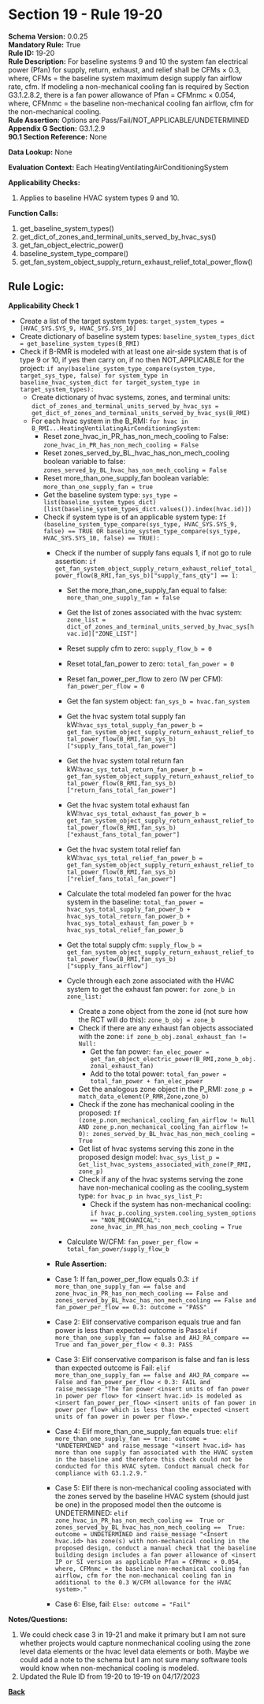 # Section 19 - Rule 19-20         
**Schema Version:** 0.0.25      
**Mandatory Rule:** True    
**Rule ID:** 19-20       
**Rule Description:** For baseline systems 9 and 10 the system fan electrical power (Pfan) for supply, return, exhaust, and relief shall be  CFMs × 0.3, where, CFMs = the baseline system maximum design supply fan airflow rate, cfm. If modeling a non-mechanical cooling fan is required by Section G3.1.2.8.2, there is a fan power allowance of Pfan = CFMnmc × 0.054, where, CFMnmc = the baseline non-mechanical cooling fan airflow, cfm for the non-mechanical cooling.   
**Rule Assertion:** Options are Pass/Fail/NOT_APPLICABLE/UNDETERMINED         
**Appendix G Section:** G3.1.2.9        
**90.1 Section Reference:** None  

**Data Lookup:** None  

**Evaluation Context:** Each HeatingVentilatingAirConditioningSystem  

**Applicability Checks:** 
1. Applies to baseline HVAC system types 9 and 10.

**Function Calls:**  
1. get_baseline_system_types()    
2. get_dict_of_zones_and_terminal_units_served_by_hvac_sys()   
3. get_fan_object_electric_power()  
4. baseline_system_type_compare()  
5. get_fan_system_object_supply_return_exhaust_relief_total_power_flow()  

## Rule Logic:   
**Applicability Check 1**      
- Create a list of the target system types: `target_system_types = [HVAC_SYS.SYS_9, HVAC_SYS.SYS_10]`  
- Create dictionary of baseline system types: `baseline_system_types_dict = get_baseline_system_types(B_RMI)`  
- Check if B-RMR is modeled with at least one air-side system that is of type 9 or 10, if yes then carry on, if no then NOT_APPLICABLE for the project: `if any(baseline_system_type_compare(system_type, target_sys_type, false) for system_type in baseline_hvac_system_dict for target_system_type in target_system_types):`  
    - Create dictionary of hvac systems, zones, and terminal units: `dict_of_zones_and_terminal_units_served_by_hvac_sys = get_dict_of_zones_and_terminal_units_served_by_hvac_sys(B_RMI)`
    - For each hvac system in the B_RMI: `for hvac in B_RMI...HeatingVentilatingAirConditioningSystem:` 
        - Reset zone_hvac_in_PR_has_non_mech_cooling to False: `zone_hvac_in_PR_has_non_mech_cooling = False`  
        - Reset zones_served_by_BL_hvac_has_non_mech_cooling boolean variable to false: `zones_served_by_BL_hvac_has_non_mech_cooling = False` 
        - Reset more_than_one_supply_fan boolean variable: `more_than_one_supply_fan = true`  
        - Get the baseline system type: `sys_type = list(baseline_system_types_dict)[list(baseline_system_types_dict.values()).index(hvac.id)])`
        - Check if system type is of an applicable system type:  `If (baseline_system_type_compare(sys_type, HVAC_SYS.SYS_9, false) == TRUE OR baseline_system_type_compare(sys_type, HVAC_SYS.SYS_10, false) == TRUE):`     
            - Check if the number of supply fans equals 1, if not go to rule assertion: `if get_fan_system_object_supply_return_exhaust_relief_total_power_flow(B_RMI,fan_sys_b)["supply_fans_qty"] == 1:`  
                - Set the more_than_one_supply_fan equal to false: `more_than_one_supply_fan = false`  
                - Get the list of zones associated with the hvac system: `zone_list = dict_of_zones_and_terminal_units_served_by_hvac_sys[hvac.id]["ZONE_LIST"]`  
                - Reset supply cfm to zero: `supply_flow_b = 0`  
                - Reset total_fan_power to zero: `total_fan_power = 0`   
                - Reset fan_power_per_flow to zero (W per CFM): `fan_power_per_flow = 0`                 
                - Get the fan system object:  `fan_sys_b = hvac.fan_system`  
                        
                - Get the hvac system total supply fan kW:`hvac_sys_total_supply_fan_power_b = get_fan_system_object_supply_return_exhaust_relief_total_power_flow(B_RMI,fan_sys_b)["supply_fans_total_fan_power"]` 
                - Get the hvac system total return fan kW:`hvac_sys_total_return_fan_power_b = get_fan_system_object_supply_return_exhaust_relief_total_power_flow(B_RMI,fan_sys_b)["return_fans_total_fan_power"]` 
                - Get the hvac system total exhaust fan kW:`hvac_sys_total_exhaust_fan_power_b = get_fan_system_object_supply_return_exhaust_relief_total_power_flow(B_RMI,fan_sys_b)["exhaust_fans_total_fan_power"]` 
                - Get the hvac system total relief fan kW:`hvac_sys_total_relief_fan_power_b = get_fan_system_object_supply_return_exhaust_relief_total_power_flow(B_RMI,fan_sys_b)["relief_fans_total_fan_power"]`     

                - Calculate the total modeled fan power for the hvac system in the baseline: `total_fan_power = hvac_sys_total_supply_fan_power_b + hvac_sys_total_return_fan_power_b + hvac_sys_total_exhaust_fan_power_b + hvac_sys_total_relief_fan_power_b`  

                - Get the total supply cfm: `supply_flow_b = get_fan_system_object_supply_return_exhaust_relief_total_power_flow(B_RMI,fan_sys_b)["supply_fans_airflow"]`  
                - Cycle through each zone associated with the HVAC system to get the exhaust fan power: `for zone_b in zone_list:`  
                    - Create a zone object from the zone id (not sure how the RCT will do this): `zone_b_obj = zone_b`  
                    - Check if there are any exhaust fan objects associated with the zone: `if zone_b_obj.zonal_exhaust_fan != Null:`  
                        - Get the fan power: `fan_elec_power = get_fan_object_electric_power(B_RMI,zone_b_obj.zonal_exhaust_fan)`    
                        - Add to the total power: `total_fan_power = total_fan_power + fan_elec_power`     
                    - Get the analogous zone object in the P_RMI: `zone_p = match_data_element(P_RMR,Zone,zone_b)` 
                    - Check if the zone has mechanical cooling in the proposed: `If (zone_p.non_mechanical_cooling_fan_airflow != Null AND zone_p.non_mechanical_cooling_fan_airflow != 0): zones_served_by_BL_hvac_has_non_mech_cooling = True`  
                    - Get list of hvac systems serving this zone in the proposed design model: `hvac_sys_list_p = Get_list_hvac_systems_associated_with_zone(P_RMI, zone_p)`  
                    - Check if any of the hvac systems serving the zone have non-mechanical cooling as the cooling_system type: `for hvac_p in hvac_sys_list_P:`  
                        - Check if the system has non-mechanical cooling: `if hvac_p.cooling_system.cooling_system_options == "NON_MECHANICAL": zone_hvac_in_PR_has_non_mech_cooling = True`  

                - Calculate W/CFM: `fan_power_per_flow = total_fan_power/supply_flow_b`                 
                
            - **Rule Assertion:** 
            - Case 1: If fan_power_per_flow equals 0.3: `if more_than_one_supply_fan == false and zone_hvac_in_PR_has_non_mech_cooling == False and zones_served_by_BL_hvac_has_non_mech_cooling == False and fan_power_per_flow == 0.3: outcome = "PASS"`  
            - Case 2: Elif conservative comparison equals true and fan power is less than expected outcome is Pass:`elif more_than_one_supply_fan == false and AHJ_RA_compare == True and fan_power_per_flow < 0.3: PASS`  
            - Case 3: Elif conservative comparison is false and fan is less than expected outcome is Fail: `elif more_than_one_supply_fan == false and AHJ_RA_compare == False and fan_power_per_flow < 0.3: FAIL and raise_message "The fan power <insert units of fan power in power per flow> for <insert hvac.id> is modeled as <insert fan_power_per_flow> <insert units of fan power in power per flow> which is less than the expected <insert units of fan power in power per flow>."`    
            - Case 4: Elif more_than_one_supply_fan equals true: `elif more_than_one_supply_fan == true: outcome = "UNDETERMINED" and raise_message "<insert hvac.id> has more than one supply fan associated with the HVAC system in the baseline and therefore this check could not be conducted for this HVAC sytem. Conduct manual check for compliance with G3.1.2.9."`  
            - Case 5: Elif there is non-mechanical cooling associated with the zones served by the baseline HVAC system (should just be one) in the proposed model then the outcome is UNDETERMINED: `elif zone_hvac_in_PR_has_non_mech_cooling ==  True or zones_served_by_BL_hvac_has_non_mech_cooling ==  True: outcome = UNDETERMINED and raise_message "<Insert hvac.id> has zone(s) with non-mechanical cooling in the proposed design, conduct a manual check that the baseline building design includes a fan power allowance of <insert IP or SI version as applicable Pfan = CFMnmc × 0.054, where, CFMnmc = the baseline non-mechanical cooling fan airflow, cfm for the non-mechanical cooling fan in additional to the 0.3 W/CFM allowance for the HVAC system>."`  
            - Case 6: Else, fail: `Else: outcome = "Fail"` 

**Notes/Questions:**  
1. We could check case 3 in 19-21 and make it primary but I am not sure whether projects would capture nonmechanical cooling using the zone level data elements or the hvac level data elements or both. Maybe we could add a note to the schema but I am not sure many software tools would know when non-mechanical cooling is modeled.
2. Updated the Rule ID from 19-20 to 19-19 on 04/17/2023

**[Back](_toc.md)**